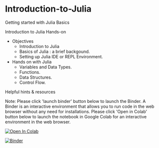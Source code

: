 # Introduction-to-Julia
Getting started with Julia Basics

Introduction to Julia
Hands-on

* Objectives
  * Introduction to Julia
  * Basics of Julia : a brief backgound.
  * Setting up Julia IDE or REPL Environment.
* Hands on with Julia
  * Variables and Data Types.
  * Functions.
  * Data Structures.
  * Control Flow.

Helpful hints & resources

Note: Please click 'launch binder' button below to launch the Binder. A Binder is an interactive environment that allows you to run code in the web browser without any need for installations.
Please click 'Open in Colab' button below to launch the notebook in Google Colab for an interactive environment in the web browser.

[![Open In Colab](https://camo.githubusercontent.com/bc42a472510950b1397b0fd90298113b46086fa0986d3b395b5d0d8f01d19e83/68747470733a2f2f62616467656e2e6e65742f62616467652f4c61756e63682f6f6e253230476f6f676c65253230436f6c61622f626c75653f69636f6e3d7465726d696e616c)](https://colab.research.google.com/github/CEASLIBRARY/Introduction-to-Julia/blob/main/Julia.ipynb)

[![Binder](https://mybinder.org/badge_logo.svg)](https://hub.gke2.mybinder.org/user/ceaslibrary-int-uction-to-julia-h2inhvkn/doc/tree/Julia.ipynb)

